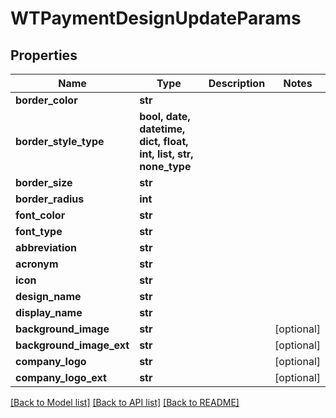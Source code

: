# WTPaymentDesignUpdateParams


## Properties
Name | Type | Description | Notes
------------ | ------------- | ------------- | -------------
**border_color** | **str** |  | 
**border_style_type** | **bool, date, datetime, dict, float, int, list, str, none_type** |  | 
**border_size** | **str** |  | 
**border_radius** | **int** |  | 
**font_color** | **str** |  | 
**font_type** | **str** |  | 
**abbreviation** | **str** |  | 
**acronym** | **str** |  | 
**icon** | **str** |  | 
**design_name** | **str** |  | 
**display_name** | **str** |  | 
**background_image** | **str** |  | [optional] 
**background_image_ext** | **str** |  | [optional] 
**company_logo** | **str** |  | [optional] 
**company_logo_ext** | **str** |  | [optional] 

[[Back to Model list]](../README.md#documentation-for-models) [[Back to API list]](../README.md#documentation-for-api-endpoints) [[Back to README]](../README.md)


